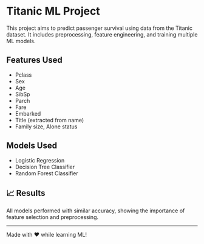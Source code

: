 # Titanic ML Project 

This project aims to predict passenger survival using data from the Titanic dataset. It includes preprocessing, feature engineering, and training multiple ML models.

## Features Used
- Pclass
- Sex
- Age
- SibSp
- Parch
- Fare
- Embarked
- Title (extracted from name)
- Family size, Alone status

## Models Used
- Logistic Regression
- Decision Tree Classifier
- Random Forest Classifier

## 📈 Results
All models performed with similar accuracy, showing the importance of feature selection and preprocessing.

---

Made with ❤️ while learning ML!
